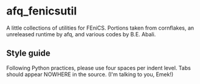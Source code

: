 afq_fenicsutil
==============

A little collections of utilities for FEniCS. Portions taken from cornflakes, an unreleased runtime by afq, and various codes by B.E. Abali.

Style guide
-----------

Following Python practices, please use four spaces per indent level. Tabs should appear NOWHERE in the source. (I'm talking to you, Emek!)